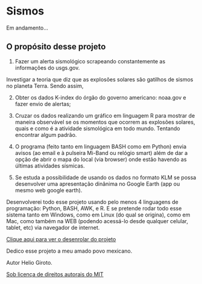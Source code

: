 # Sismos
Em andamento...

## O propósito desse projeto ##

1. Fazer um alerta sismológico scrapeando constantemente as informações do usgs.gov.

Investigar a teoria que diz que as explosões solares são gatilhos de sismos no planeta Terra. Sendo assim, 

2. Obter os dados K-index do órgão do governo americano: noaa.gov e fazer envio de alertas;

3. Cruzar os dados realizando um gráfico em linguagem R para mostrar de maneira observável se os momentos que ocorrem as explosões solares, quais e como é a atividade sismológica em todo mundo. Tentando encontrar algum padrão.

4. O programa (feito tanto em linguagem BASH como em Python) envia avisos (ao email e à pulseira Mi-Band ou relógio smart) além de dar a opção de abrir o mapa do local (via browser) onde estão havendo as últimas atividades sísmicas.

5. Se estuda a possibilidade de usando os dados no formato KLM se possa desenvolver uma apresentação dinânima no Google Earth (app ou mesmo web google earth).

Desenvolverei todo esse projeto usando pelo menos 4 linguagens de programação: Python, BASH, AWK, e R. E se pretende rodar todo esse sistema tanto em Windows, como em Linux (do qual se origina), como em Mac, como também na WEB (podendo acessá-lo desde qualquer celular, tablet, etc) via navegador de internet.


[Clique aqui para ver o desenrolar do projeto](https://raw.githubusercontent.com/HelioGiroto/Sismos/master/sismos.txt)

Dedico esse projeto a meu amado povo mexicano.

Autor Helio Giroto.

[Sob licença de direitos autorais do MIT](https://raw.githubusercontent.com/HelioGiroto/Sismos/master/LICENSE)
